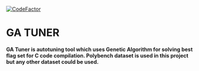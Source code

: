[![CodeFactor](https://www.codefactor.io/repository/github/ghisloine/ga_tuner/badge)](https://www.codefactor.io/repository/github/ghisloine/ga_tuner)
# GA TUNER

#### GA Tuner is autotuning tool which uses Genetic Algorithm for solving best flag set for C code compilation. Polybench dataset is used in this project but any other dataset could be used.